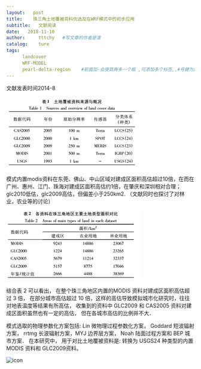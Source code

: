 ```yaml
---
layout:   post
title:    珠三角土地覆被资料优选及在WRF模式中的初步应用
subtitle:   文献阅读
date:   2018-11-10
author:     tttchy   #写文章的作者是谁
catalog:    ture
tags:    
      landcover 
      WRF-MODEL
      pearl-delta-region    #前面加-会使其再多一个框 ,可添加多个标签,,#号健为注释的作用 模块的开始必须以---开头，不然会出现错误
---
```




文献发表时间2014-8

![icon](https://github.com/tttchy/pictures/blob/master/landuse.png?raw=true)

模式内置modis资料在东莞、佛山、中山区域对建成区面积高估超过10倍，在而在广州、惠州、江门、珠海对建成区面积高估约1倍，在肇庆和深圳相对合理；glc2010低估，glc2009高估，但偏差小于250km2. （文献同时也探讨了对林业，农业等的讨论）

![icon](https://github.com/tttchy/pictures/blob/master/land%20area%20rate%20.png?raw=true)

结合表 2 可以看出， 在整个珠三角地区内置的MODIS 资料对建成区面积高估超过 3 倍， 在部分城市高估超过 10 倍，这样的高估导致模拟城市化研究时，往往对地表温度等结果有所高估， 收集到的资料中 GLC2009 和 CAS2005 资料对建成区面积虽然也有一定的高估， 但在各城市高估的比例并不大．


模式选取的物理参数化方案包括: Lin 微物理过程参数化方案， Goddard 短波辐射方案， rrtmg 长波辐射方案，MYJ 边界层方案， Noah 陆面过程方案和 BEP 城市方案． 在本研究中， 用于对比土地覆被资料是: 转换为 USGS24 种类型的内置 MODIS 资料和 GLC2009资料。

![icon](https://github.com/tttchy/pictures/blob/master/The%20spatial%20distribution%20of%20MODIS%20and%20GLC2009%20land%20cover%20types%20in%20the%20Pearl%20%EF%BC%B2iver%20Delta%20region.png?raw=true)


